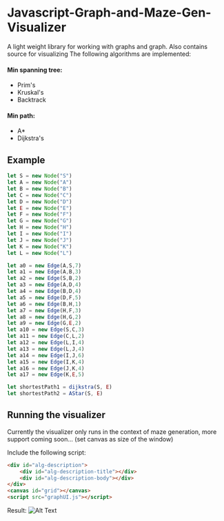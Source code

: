 # Javascript-Graph-and-Maze-Gen-Visualizer

A light weight library for working with graphs and graph. Also contains source for visualizing 
The following algorithms are implemented:

#### Min spanning tree:
- Prim's
- Kruskal's
- Backtrack

#### Min path:
- A*
- Dijkstra's 


## Example

```javascript
let S = new Node("S") 
let A = new Node("A") 
let B = new Node("B") 
let C = new Node("C") 
let D = new Node("D") 
let E = new Node("E") 
let F = new Node("F") 
let G = new Node("G") 
let H = new Node("H") 
let I = new Node("I") 
let J = new Node("J") 
let K = new Node("K") 
let L = new Node("L") 

let a0 = new Edge(A,S,7)
let a1 = new Edge(A,B,3)
let a2 = new Edge(S,B,2)
let a3 = new Edge(A,D,4)
let a4 = new Edge(B,D,4)
let a5 = new Edge(D,F,5)
let a6 = new Edge(B,H,1)
let a7 = new Edge(H,F,3)
let a8 = new Edge(H,G,2)
let a9 = new Edge(G,E,2)
let a10 = new Edge(S,C,3)
let a11 = new Edge(C,L,2)
let a12 = new Edge(L,I,4)
let a13 = new Edge(L,J,4)
let a14 = new Edge(I,J,6)
let a15 = new Edge(I,K,4)
let a16 = new Edge(J,K,4)
let a17 = new Edge(K,E,5)

let shortestPath1 = dijkstra(S, E)
let shortestPath2 = AStar(S, E)
```

## Running the visualizer 

Currently the visualizer only runs in the context of maze generation, more support coming soon...
(set canvas as size of the window)

Include the following script:
```html
<div id="alg-description">
    <div id="alg-description-title"></div>
    <div id="alg-description-body"></div>
</div> 
<canvas id="grid"></canvas>
<script src="graphUI.js"></script>
```

Result:
![Alt Text](https://gph.is/g/4VxqPGP)







